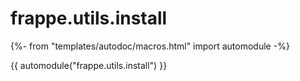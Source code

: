 # frappe.utils.install

{%- from "templates/autodoc/macros.html" import automodule -%}

{{ automodule("frappe.utils.install") }}